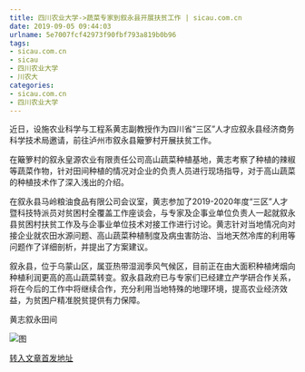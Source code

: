 ```yaml
---
title: 四川农业大学->蔬菜专家到叙永县开展扶贫工作 | sicau.com.cn
date: 2019-09-05 09:44:03
urlname: 5e7007fcf42973f90fbf793a819b0b96
tags: 
- sicau.com.cn
- sicau
- 四川农业大学
- 川农大
categories:
- sicau.com.cn
- 四川农业大学
---
```



近日，设施农业科学与工程系黄志副教授作为四川省“三区”人才应叙永县经济商务科学技术局邀请，前往泸州市叙永县簸箩村开展扶贫工作。

在簸箩村的叙永皇源农业有限责任公司高山蔬菜种植基地，黄志考察了种植的辣椒等蔬菜作物，针对田间种植的情况对企业的负责人员进行现场指导，对于高山蔬菜的种植技术作了深入浅出的介绍。

在叙永县马岭粮油食品有限公司会议室，黄志参加了2019-2020年度“三区”人才暨科技特派员对贫困村全覆盖工作座谈会，与专家及企事业单位负责人一起就叙永县贫困村扶贫工作及与企事业单位技术对接工作进行讨论。黄志针对当地情况向对接企业就农田水源问题、高山蔬菜种植制度及病虫害防治、当地天然冷库的利用等问题作了详细剖析，并提出了方案建议。

叙永县，位于乌蒙山区，属亚热带湿润季风气候区，目前正在由大面积种植烤烟向种植利润更高的高山蔬菜转变。叙永县政府已与专家们已经建立产学研合作关系，将在今后的工作中将继续合作，充分利用当地特殊的地理环境，提高农业经济效益，为贫困户精准脱贫提供有力保障。

黄志叙永田间



![图](https://news.sicau.edu.cn/__local/3/4C/E0/0AEE37192A346D3365B0D0F8E48_C1C1C9AF_36E0E.jpg)

[转入文章首发地址](https://news.sicau.edu.cn/info/1078/53156.htm)